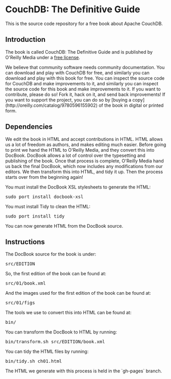 <h1>CouchDB: The Definitive Guide</h1>

This is the source code repository for a free book about Apache CouchDB.

<h2>Introduction</h2>

<p>The book is called CouchDB: The Definitive Guide and is published by O'Reilly Media under a <a href="http://creativecommons.org/licenses/by/3.0/">free license</a>.

<p>We believe that community software needs community documentation. You can
download and play with CouchDB for free, and similarly you can download and play with this book for free. You can inspect the source code for CouchDB and make improvements to it, and similarly you can inspect the source code for this book and make improvements to it. If you want to contribute, please do so! Fork it, hack on it, and send back improvements! If you want to support the project, you can do so by [buying a copy](http://oreilly.com/catalog/9780596155902) of the book in digital or printed form.

<h2>Dependencies</h2>

<p>We edit the book in HTML and accept contributions in HTML. HTML allows us a lot of freedom as authors, and makes editing much easier. Before going to print we hand the HTML to O'Reilly Media, and they convert this into DocBook. DocBook allows a lot of control over the typesetting and publishing of the book. Once that process is complete, O'Reilly Media hand us back the final DocBook, which now includes any modifications from our editors. We then transform this into HTML, and tidy it up. Then the process starts over from the beginning again!

<p>You must install the DocBook XSL stylesheets to generate the HTML:

<pre>
sudo port install docbook-xsl
</pre>

<p>You must install Tidy to clean the HTML:

<pre>
sudo port install tidy
</pre>

<p>You can now generate HTML from the DocBook source.

<h2>Instructions</h2>

<p>The DocBook source for the book is under:

<pre>
src/EDITION
</pre>

<p>So, the first edition of the book can be found at:

<pre>
src/01/book.xml
</pre>

<p>And the images used for the first edition of the book can be found at:

<pre>
src/01/figs
</pre>

<p>The tools we use to convert this into HTML can be found at:

<pre>
bin/
</pre>

<p>You can transform the DocBook to HTML by running:

<pre>
bin/transform.sh src/EDITION/book.xml
</pre>

<p>You can tidy the HTML files by running:

<pre>
bin/tidy.sh ch01.html
</pre>

<p>The HTML we generate with this process is held in the `gh-pages` branch.
